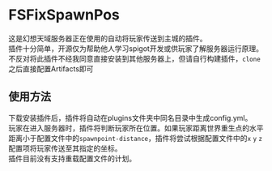 # FSFixSpawnPos
这是幻想天域服务器正在使用的自动将玩家传送到主城的插件。  
插件十分简单，开源仅为帮助他人学习spigot开发或供玩家了解服务器运行原理。  
不反对将此插件不经我同意直接安装到其他服务器上，但请自行构建插件，`clone`之后直接配置Artifacts即可
## 使用方法
下载安装插件后，插件将自动在plugins文件夹中同名目录中生成config.yml。  
玩家在进入服务器时，插件将判断玩家所在位置。如果玩家距离世界重生点的水平距离小于配置文件中的`spawnpoint-distance`，插件将尝试根据配置文件中的`x` `y` `z`配置项将玩家传送至其指定的坐标。  
插件目前没有支持重载配置文件的计划。